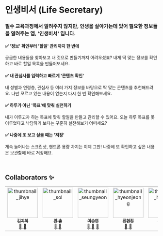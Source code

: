 # 인생비서 (Life Secretary)

### 필수 교육과정에서 알려주지 않지만, 인생을 살아가는데 있어 필요한 정보들을 알려주는 앱, '인생비서' 입니다. 

#### ✅ '정보' 확인부터 '할일' 관리까지 한 번에 
궁금한 내용들을 찾아보고 내 것으로 만들기까지 어려우셨죠? 내게 딱 맞는 정보를 확인하고 바로 할일 목록을 만들어보세요.

#### ✅ 내 관심사를 입력하고 빠르게 '콘텐츠 확인' 
내 성별과 연령층, 관심사 등 여러 가지 정보를 바탕으로 딱 맞는 콘텐츠를 추천해드려요. 나만 모르고 있는 내용이 없는지 다시 한 번 확인해보세요.

#### ✅ 하루가 아닌 '목표'에 맞춰 실천하기
내가 이루고자 하는 목표에 맞춰 할일을 만들고 관리할 수 있어요. 오늘 하루 목표를 못 이루었다고 낙담하기 보다는 꾸준히 실천해보기 어떠세요?

#### ✅ 나중에 또 보고 싶을 때는 '저장'
계속 늘어나는 스크린샷, 핸드폰 용량 차지는 이제 그만! 나중에 또 확인하고 싶은 내용은 보관함에 바로 저장해요.

<br/>


## Collaborators ✨

<table>
    <tbody>
        <tr>
            <td align="center" valign="top" width="20%">
                <a href="https://github.com/bebe217">
                    <img src="https://github.com/ciocio97/life_secretary/assets/80025242/ee947e78-b6fe-464a-9991-5448bbe7893e" width="100px;" alt="thumbnail_jihye"/>
                    <br />
                    <sub><b>김지혜</b></sub>
                </a>
                <br /> 
                <a href="https://github.com/ciocio97/life_secretary/commits?author=bebe217" title="Documentation">
                📖
                </a> 
                <a href="https://github.com/ciocio97/life_secretary/pulls?q=is%3Apr+reviewed-by%3Abebe217" title="Reviewed Pull Requests">
                👀
                </a>
            </td>
            <td align="center" valign="top" width="20%">
                <a href="https://github.com/devsoladev">
                    <img src="https://github.com/ciocio97/life_secretary/assets/80025242/60f4d0fd-5c9e-4b6b-8cb4-500810f630d4" width="100px;" alt="thumbnail_sol"/>
                    <br />
                    <sub><b>안 솔</b></sub>
                </a>
                <br />
                <a href="https://github.com/ciocio97/life_secretary/commits?author=devsoladev" title="Documentation">
                📖
                </a> 
                <a href="https://github.com/ciocio97/life_secretary/pulls?q=is%3Apr+reviewed-by%3Adevsoladev" title="Reviewed Pull Requests">
                👀
                </a>
            </td>
            <td align="center" valign="top" width="20%">
                <a href="https://github.com/ciocio97">
                    <img src="https://github.com/ciocio97/life_secretary/assets/80025242/09fe7a4b-36b2-4d69-b175-8648f939ca33" width="100px;" alt="thumbnail_seungyeon"/>
                    <br />
                    <sub><b>이승연</b></sub>
                </a>
                <br />
                <a href="https://github.com/ciocio97/life_secretary/commits?author=ciocio97" title="Documentation">
                📖
                </a> 
                <a href="https://github.com/ciocio97/life_secretary/pulls?q=is%3Apr+reviewed-by%3Aciocio97" title="Reviewed Pull Requests">👀</a> <a href="#talk-ciocio97" title="Talks">
                📢
                </a>
            </td>
            <td align="center" valign="top" width="20%">
                <a href="https://github.com/hyeonjeong33">
                    <img src="https://github.com/ciocio97/life_secretary/assets/80025242/ed5119cb-0ecb-4069-ad85-df9736a116f3" width="100px;" alt="thumbnail_hyeonjeong"/>
                    <br />
                    <sub><b>전현정</b></sub>
                </a>
                <br /> 
                <a href="https://github.com/ciocio97/life_secretary/commits?author=hyeonjeong33" title="Documentation">
                📖
                </a> 
                <a href="https://github.com/ciocio97/life_secretary/pulls?q=is%3Apr+reviewed-by%3Ahyeonjeong33" title="Reviewed Pull Requests">
                👀
                </a>
            </td>
            <td align="center" valign="top" width="20%">
                <a href="https://github.com/KRjeonHyunji">
                    <img src="https://github.com/ciocio97/life_secretary/assets/80025242/b99e765b-edc7-4f69-8028-46eb7428fa1d" width="100px;" alt="thumbnail_hyeonji"/>
                    <br />
                    <sub><b>전현지</b></sub>
                </a>
                <br /> 
                <a href="#design-tbenning" title="Design">
                🎨
                </a>
            </td>
        </tr>
    </tbody>
</table>

<!--

**Here are some ideas to get you started:**

🙋‍♀️ A short introduction - what is your organization all about?
🌈 Contribution guidelines - how can the community get involved?
👩‍💻 Useful resources - where can the community find your docs? Is there anything else the community should know?
🍿 Fun facts - what does your team eat for breakfast?
🧙 Remember, you can do mighty things with the power of [Markdown](https://docs.github.com/github/writing-on-github/getting-started-with-writing-and-formatting-on-github/basic-writing-and-formatting-syntax)
-->
